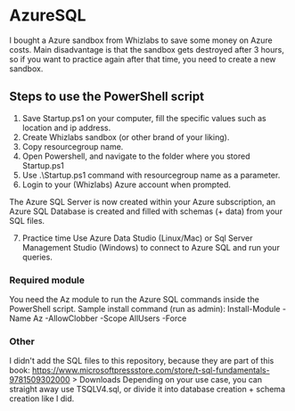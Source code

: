 # AzureSQL
I bought a Azure sandbox from Whizlabs to save some money on Azure costs. Main disadvantage is that the sandbox gets destroyed after 3 hours, so if you want to practice again after that time, you need to create a new sandbox.

## Steps to use the PowerShell script

1. Save Startup.ps1 on your computer, fill the specific values such as location and ip address.
2. Create Whizlabs sandbox (or other brand of your liking).
3. Copy resourcegroup name.
4. Open Powershell, and navigate to the folder where you stored Startup.ps1
5. Use .\Startup.ps1 command with resourcegroup name as a parameter.
6. Login to your (Whizlabs) Azure account when prompted.

The Azure SQL Server is now created within your Azure subscription, an Azure SQL Database is created and filled with schemas (+ data) from your SQL files.

7. Practice time
Use Azure Data Studio (Linux/Mac) or Sql Server Management Studio (Windows) to connect to Azure SQL and run your queries.

### Required module
You need the Az module to run the Azure SQL commands inside the PowerShell script.
Sample install command (run as admin):
Install-Module -Name Az -AllowClobber -Scope AllUsers -Force

### Other
I didn't add the SQL files to this repository, because they are part of this book:
https://www.microsoftpressstore.com/store/t-sql-fundamentals-9781509302000 > Downloads
Depending on your use case, you can straight away use TSQLV4.sql, or divide it into database creation + schema creation like I did.




